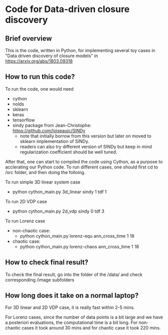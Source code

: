 # Code for Data-driven closure discovery

Brief overview
--------------

This is the code, written in Python, for implementing several toy cases in "Data driven discovery of closure models" in https://arxiv.org/abs/1803.09318

How to run this code?
---------------------

To run the code, one would need
- cython
- nolds
- sklearn
- keras
- tensorflow
- sindy package from Jean-Christophe: https://github.com/loiseaujc/SINDy 
    - note that initially borrow from this version but later on moved to sklearn implementation of SINDy.
    - readers can also try different version of SINDy but keep in mind regularization coefficient should be well tuned.

After that, one can start to compiled the code using Cython, as a purpose to acclerating our Python code.
To run different cases, one should first cd to /src folder, and then doing the folloing.

To run simple 3D linear system case
- python cython_main.py 3d_linear sindy 1 tdf 1

To run 2D VDP case
- python cython_main.py 2d_vdp sindy 0 tdf 3

To run Lorenz case 

- non-chaotic case:
    - python cython_main.py lorenz-equ ann_cross_time 1 18 
- chaotic case: 
    - python cython_main.py lorenz-chaos ann_cross_time 1 18 

How to check final result?
--------------------------
To check the final result, go into the folder of the /data/ and check corresponding /image subfolders

How long does it take on a normal laptop?
-----------------------------------------

For 3D linear and 2D VDP case, it is really fast within 2-5 mins.

For Lorenz cases, since the number of data points is a bit large and we have a posteriori evaluations, the computational time is a bit long.
For non-chaotic cases it took around 30 mins and for chaotic case it took 220 mins.


 
